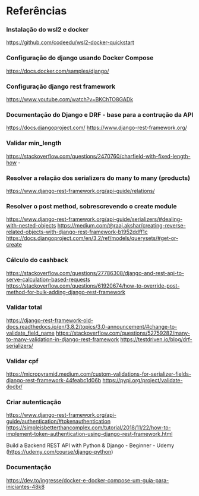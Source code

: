 # Referências

### Instalação do wsl2 e docker
https://github.com/codeedu/wsl2-docker-quickstart 


### Configuração do django usando Docker Compose
https://docs.docker.com/samples/django/


### Configuração django rest framework
https://www.youtube.com/watch?v=BKChTO8GADk

### Documentação do Django e DRF - base para a contrução da API
https://docs.djangoproject.com/
https://www.django-rest-framework.org/


### Validar min_length
https://stackoverflow.com/questions/2470760/charfield-with-fixed-length-how - 


### Resolver a relação dos serializers do many to many (products)
https://www.django-rest-framework.org/api-guide/relations/ 


### Resolver o post method, sobrescrevendo o create module
https://www.django-rest-framework.org/api-guide/serializers/#dealing-with-nested-objects
https://medium.com/@raaj.akshar/creating-reverse-related-objects-with-django-rest-framework-b1952ddff1c
https://docs.djangoproject.com/en/3.2/ref/models/querysets/#get-or-create


### Cálculo do cashback
https://stackoverflow.com/questions/27786308/django-and-rest-api-to-serve-calculation-based-requests
https://stackoverflow.com/questions/61920674/how-to-override-post-method-for-bulk-adding-django-rest-framework


### Validar total
https://django-rest-framework-old-docs.readthedocs.io/en/3.8.2/topics/3.0-announcement/#change-to-validate_field_name
https://stackoverflow.com/questions/52759282/many-to-many-validation-in-django-rest-framework
https://testdriven.io/blog/drf-serializers/


### Validar cpf
https://micropyramid.medium.com/custom-validations-for-serializer-fields-django-rest-framework-44feabc1d06b
https://pypi.org/project/validate-docbr/


### Criar autenticação
https://www.django-rest-framework.org/api-guide/authentication/#tokenauthentication
https://simpleisbetterthancomplex.com/tutorial/2018/11/22/how-to-implement-token-authentication-using-django-rest-framework.html

Build a Backend REST API with Python & Django - Beginner - Udemy (https://udemy.com/course/django-python)


### Documentação
https://dev.to/ingresse/docker-e-docker-compose-um-guia-para-iniciantes-48k8


